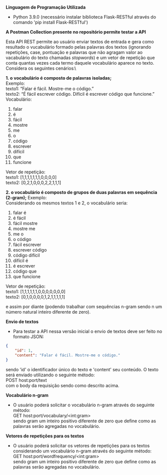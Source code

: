 **Linguagem de Programação Utilizada**
- Python 3.9.0 (necessário instalar biblioteca Flask-RESTful através do comando 'pip install Flask-RESTful')

**A Postman Collection presente no repositório permite testar a API**

Esta API REST permite ao usuário enviar textos de entrada e gera como resultado o vucabulário formado pelas palavras dos textos (ignorando repetições, case, pontuação e palavras que não agragam valor ao vacabulário do texto chamadas *stopwords*) e um vetor de repetição que conta quantas vezes cada termo daquele vocabulário aparece no texto. Considera os seguintes cenários:\

**1. o vocabulário é composto de palavras isoladas;**\
Exemplo:\
texto1: “Falar é fácil. Mostre-me o código.”\
texto2: “É fácil escrever código. Difícil é escrever código que funcione.”\
Vocabulário:
1. falar
2. é
3. fácil
4. mostre
5. me
6. o
7. código
8. escrever
9. difícil
10. que
11. funcione

Vetor de repetição:\
texto1: [1,1,1,1,1,1,1,0,0,0,0]\
texto2: [0,2,1,0,0,0,2,2,1,1,1]

**2. o vocabulário é composto de grupos de duas palavras em sequência (2-gram);**
Exemplo:\
Considerando os mesmos textos 1 e 2, o vocabulário seria:
1. falar é
2. é fácil
3. fácil mostre
4. mostre me
5. me o
6. o código
7. fácil escrever
8. escrever código
9. código difícil
10. difícil é
11. é escrever
12. código que
13. que funcione

Vetor de repetição:\
texto1: [1,1,1,1,1,1,0,0,0,0,0,0,0]\
texto2: [0,1,0,0,0,0,1,2,1,1,1,1,1]

e assim por diante (podendo trabalhar com sequências n-gram sendo n um número natural inteiro diferente de zero).

**Envio de textos**
- Para testar a API nessa versão inicial o envio de textos deve ser feito no formato JSON:
```json
{
    "id": 1,
    "content": "Falar é fácil. Mostre-me o código."
}
```
sendo 'id' o identificador único do texto e 'content' seu conteúdo. O texto será enviado utilizando o seguinte método:\
POST host:port/text\
com o body da requisição sendo como descrito acima.


**Vocabulário n-gram**
- O usuário poderá solicitar o vocabulário n-gram através do seguinte método:\
GET host:port/vocabulary/\<int:gram\>\
sendo gram um inteiro positivo diferente de zero que define como as palavras serão agregadas no vocabulário.

**Vetores de repetições para os textos**
- O usuário poderá solicitar os vetores de repetições para os textos considerando um vocabulário n-gram através do seguinte método:\
GET host:port/wordfrequency/\<int:gram\>\
sendo gram um inteiro positivo diferente de zero que define como as palavras serão agregadas no vocabulário.
